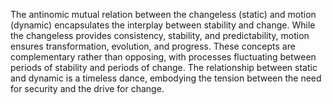 
The antinomic mutual relation between the changeless (static) and motion (dynamic) encapsulates the interplay between stability and change. While the changeless provides consistency, stability, and predictability, motion ensures transformation, evolution, and progress. These concepts are complementary rather than opposing, with processes fluctuating between periods of stability and periods of change. The relationship between static and dynamic is a timeless dance, embodying the tension between the need for security and the drive for change.

